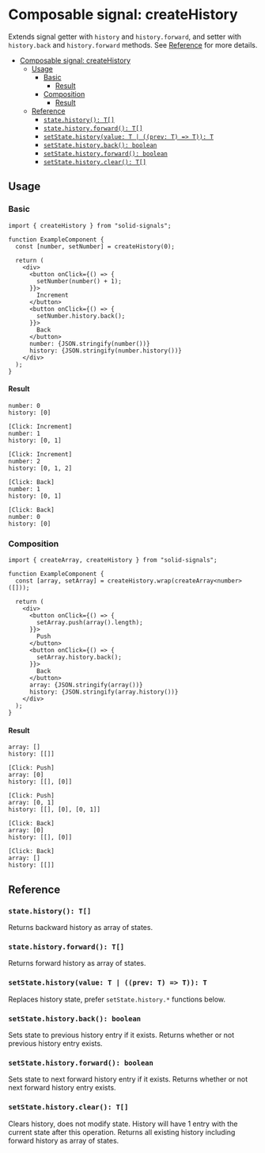 # Composable signal: createHistory

Extends signal getter with `history` and `history.forward`, and setter with `history.back` and `history.forward` methods. See [Reference](#reference) for more details.

- [Composable signal: createHistory](#composable-signal-createhistory)
  - [Usage](#usage)
    - [Basic](#basic)
      - [Result](#result)
    - [Composition](#composition)
      - [Result](#result-1)
  - [Reference](#reference)
    - [`state.history(): T[]`](#statehistory-t)
    - [`state.history.forward(): T[]`](#statehistoryforward-t)
    - [`setState.history(value: T | ((prev: T) => T)): T`](#setstatehistoryvalue-t--prev-t--t-t)
    - [`setState.history.back(): boolean`](#setstatehistoryback-boolean)
    - [`setState.history.forward(): boolean`](#setstatehistoryforward-boolean)
    - [`setState.history.clear(): T[]`](#setstatehistoryclear-t)

## Usage

### Basic

```tsx
import { createHistory } from "solid-signals";

function ExampleComponent {
  const [number, setNumber] = createHistory(0);

  return (
    <div>
      <button onClick={() => {
        setNumber(number() + 1);
      }}>
        Increment
      </button>
      <button onClick={() => {
        setNumber.history.back();
      }}>
        Back
      </button>
      number: {JSON.stringify(number())}
      history: {JSON.stringify(number.history())}
    </div>
  );
}
```

#### Result

```
number: 0
history: [0]

[Click: Increment]
number: 1
history: [0, 1]

[Click: Increment]
number: 2
history: [0, 1, 2]

[Click: Back]
number: 1
history: [0, 1]

[Click: Back]
number: 0
history: [0]
```

### Composition

```tsx
import { createArray, createHistory } from "solid-signals";

function ExampleComponent {
  const [array, setArray] = createHistory.wrap(createArray<number>([]));

  return (
    <div>
      <button onClick={() => {
        setArray.push(array().length);
      }}>
        Push
      </button>
      <button onClick={() => {
        setArray.history.back();
      }}>
        Back
      </button>
      array: {JSON.stringify(array())}
      history: {JSON.stringify(array.history())}
    </div>
  );
}
```

#### Result

```
array: []
history: [[]]

[Click: Push]
array: [0]
history: [[], [0]]

[Click: Push]
array: [0, 1]
history: [[], [0], [0, 1]]

[Click: Back]
array: [0]
history: [[], [0]]

[Click: Back]
array: []
history: [[]]
```

## Reference

### `state.history(): T[]`

Returns backward history as array of states.

### `state.history.forward(): T[]`

Returns forward history as array of states.

### `setState.history(value: T | ((prev: T) => T)): T`

Replaces history state, prefer `setState.history.*` functions below.

### `setState.history.back(): boolean`

Sets state to previous history entry if it exists. Returns whether or not previous history entry exists.

### `setState.history.forward(): boolean`

Sets state to next forward history entry if it exists. Returns whether or not next forward history entry exists.

### `setState.history.clear(): T[]`

Clears history, does not modify state. History will have 1 entry with the current state after this operation. Returns all existing history including forward history as array of states.
